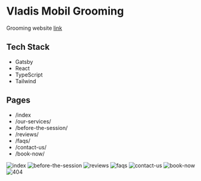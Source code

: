 # Vladis Mobil Grooming

Grooming website
[link](https://vladis.netlify.app/)

## Tech Stack

- Gatsby
- React
- TypeScript
- Tailwind

## Pages

- /index
- /our-services/
- /before-the-session/
- /reviews/
- /faqs/
- /contact-us/
- /book-now/

![index](https://raw.githubusercontent.com/Leon740/vladis-mobil-grooming-frontend/main/src/assets/images/pages/index.jpg 'index')
![before-the-session](https://raw.githubusercontent.com/Leon740/vladis-mobil-grooming-frontend/main/src/assets/images/pages/before-the-session.jpg 'before-the-session')
![reviews](https://raw.githubusercontent.com/Leon740/vladis-mobil-grooming-frontend/main/src/assets/images/pages/reviews.jpg 'reviews')
![faqs](https://raw.githubusercontent.com/Leon740/vladis-mobil-grooming-frontend/main/src/assets/images/pages/faqs.jpg 'faqs')
![contact-us](https://raw.githubusercontent.com/Leon740/vladis-mobil-grooming-frontend/main/src/assets/images/pages/contact-us.jpg 'contact-us')
![book-now](https://raw.githubusercontent.com/Leon740/vladis-mobil-grooming-frontend/main/src/assets/images/pages/book-now.jpg 'book-now')
![404](https://raw.githubusercontent.com/Leon740/vladis-mobil-grooming-frontend/main/src/assets/images/pages/404.jpg '404')
